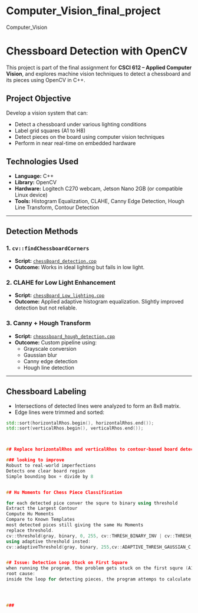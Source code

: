 # Computer_Vision_final_project
Computer_Vision




# Chessboard Detection with OpenCV

This project is part of the final assignment for **CSCI 612 – Applied Computer Vision**, and explores machine vision techniques to detect a chessboard and its pieces using OpenCV in C++.

##  Project Objective

Develop a vision system that can:
- Detect a chessboard under various lighting conditions
- Label grid squares (A1 to H8)
- Detect pieces on the board using computer vision techniques
- Perform in near real-time on embedded hardware

##  Technologies Used
- **Language:** C++
- **Library:** OpenCV
- **Hardware:** Logitech C270 webcam, Jetson Nano 2GB (or compatible Linux device)
- **Tools:** Histogram Equalization, CLAHE, Canny Edge Detection, Hough Line Transform, Contour Detection

---

##  Detection Methods

### 1. `cv::findChessboardCorners`
- **Script:** [`chessBoard_detection.cpp`](https://github.com/Ace1032/Computer_Vision_final_project/blob/main/chessBoard_detection.cpp)
- **Outcome:** Works in ideal lighting but fails in low light.

### 2. CLAHE for Low Light Enhancement
- **Script:** [`chessBoard_Low_lighting.cpp`](https://github.com/Ace1032/Computer_Vision_final_project/blob/main/chessBoard_Low_lighting.cpp)
- **Outcome:** Applied adaptive histogram equalization. Slightly improved detection but not reliable.

### 3. Canny + Hough Transform
- **Script:** [`cheassboard_hough_detection.cpp`](https://github.com/Ace1032/Computer_Vision_final_project/blob/main/cheassboard_hough_detection.cpp)
- **Outcome:** Custom pipeline using:
  - Grayscale conversion
  - Gaussian blur
  - Canny edge detection
  - Hough line detection

---

##  Chessboard Labeling

- Intersections of detected lines were analyzed to form an 8x8 matrix.
- Edge lines were trimmed and sorted:
```cpp
std::sort(horizontalRhos.begin(), horizontalRhos.end());
std::sort(verticalRhos.begin(), verticalRhos.end());



## Replace horizontalRhos and verticalRhos to contour-based board detection

### looking to improve 
Robust to real-world imperfections
Detects one clear board region
Simple bounding box + divide by 8


## Hu Moments for Chess Piece Classification

for each detected pice conver the squre to binary using threshold
Extract the Largest Contour
Compute Hu Moments
Compare to Known Templates
most detected pices still giving the same Hu Moments
replace threshold. 
cv::threshold(gray, binary, 0, 255, cv::THRESH_BINARY_INV | cv::THRESH_OTSU);
using adaptive threshold insted:
cv::adaptiveThreshold(gray, binary, 255,cv::ADAPTIVE_THRESH_GAUSSIAN_C,cv::THRESH_BINARY_INV, 11, 2);


## Issue: Detection Loop Stuck on First Square
when running the program, the problem gets stuck on the first squre (A1) and does not proceed to analyze the rest of the chessboard.
root cause:
inside the loop for detecting pieces, the program attemps to calculate Hu Moments for a contour even when no valied contour was found




###
